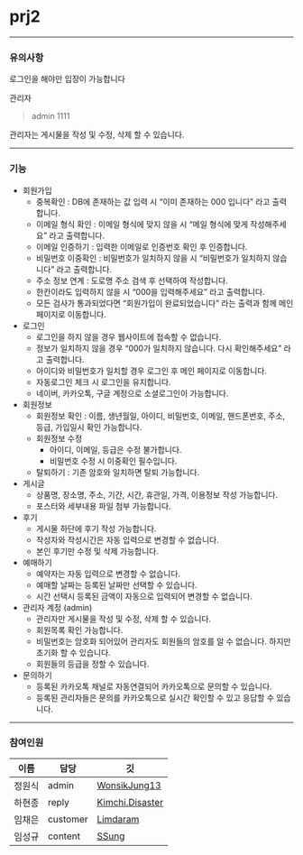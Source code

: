 # prj2

------------------
### 유의사항

 로그인을 해야만 입장이 가능합니다
 
  관리자
  > admin
  > 1111

 관리자는 게시물을 작성 및 수정, 삭제 할 수 있습니다.
 
------------------
### 기능

- 회원가입
    - 중복확인 : DB에 존재하는 값 입력 시 “이미 존재하는 000 입니다” 라고 출력합니다.
    - 이메일 형식 확인 : 이메일 형식에 맞지 않을 시 “메일 형식에 맞게 작성해주세요” 라고 출력합니다.
    - 이메일 인증하기 : 입력한 이메일로 인증번호 확인 후 인증합니다.
    - 비밀번호 이중확인 : 비밀번호가 일치하지 않을 시 “비밀번호가 일치하지 않습니다” 라고 출력합니다.
    - 주소 정보 연계 : 도로명 주소 검색 후 선택하여 작성합니다.
    - 한칸이라도 입력하지 않을 시 “000을 입력해주세요” 라고 출력합니다.
    - 모든 검사가 통과되었다면 “회원가입이 완료되었습니다” 라는 출력과 함께 메인 페이지로 이동합니다.
- 로그인
    - 로그인을 하지 않을 경우 웹사이트에 접속할 수 없습니다.
    - 정보가 일치하지 않을 경우 “000가 일치하지 않습니다. 다시 확인해주세요” 라고 출력합니다.
    - 아이디와 비밀번호가 일치할 경우 로그인 후 메인 페이지로 이동합니다.
    - 자동로그인 체크 시 로그인을 유지합니다.
    - 네이버, 카카오톡, 구글 계정으로 소셜로그인이 가능합니다.
- 회원정보
    - 회원정보 확인 : 이름, 생년월일, 아이디, 비밀번호, 이메일, 핸드폰번호, 주소, 등급, 가입일시 확인 가능합니다.
    - 회원정보 수정
        - 아이디, 이메일, 등급은 수정 불가합니다.
        - 비밀번호 수정 시 이중확인 필수입니다.
    - 탈퇴하기 : 기존 암호와 일치하면 탈퇴 가능합니다.
- 게시글
    - 상품명, 장소명, 주소, 기간, 시간, 휴관일, 가격, 이용정보 작성 가능합니다.
    - 포스터와 세부내용 파일 첨부 가능합니다.
- 후기
    - 게시물 하단에 후기 작성 가능합니다.
    - 작성자와 작성시간은 자동 입력으로 변경할 수 없습니다.
    - 본인 후기만 수정 및 삭제 가능합니다.
- 예매하기
    - 예약자는 자동 입력으로 변경할 수 없습니다.
    - 예매할 날짜는 등록된 날짜만 선택할 수 있습니다.
    - 시간 선택시 등록된 금액이 자동으로 입력되어 변경할 수 없습니다.
- 관리자 계정 (admin)
    - 관리자만 게시물을 작성 및 수정, 삭제 할 수 있습니다.
    - 회원목록 확인 가능합니다.
    - 비밀번호는 암호화 되어있어 관리자도 회원들의 암호를 알 수 없습니다. 하지만 초기화 할 수 있습니다.
    - 회원들의 등급을 정할 수 있습니다.
- 문의하기
    - 등록된 카카오톡 채널로 자동연결되어 카카오톡으로 문의할 수 있습니다.
    - 등록된 관리자들은 문의를 카카오톡으로 실시간 확인할 수 있고 응답할 수 있습니다.

------------------
### 참여인원

이름 | 담당 | 깃
----|-----|----
정원식 | admin | [WonsikJung13](https://github.com/WonsikJung13)
하현종 | reply | [Kimchi.Disaster](https://github.com/ha971206)
임채은 | customer | [Limdaram](https://github.com/Limdaram)
임성규 | content | [SSung](https://github.com/gmlrmrtjd)

